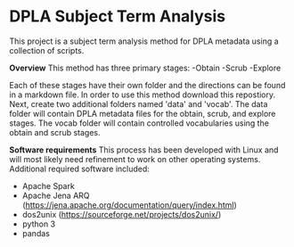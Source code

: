 # DPLA Subject Term Analysis
This project is a subject term analysis method for DPLA metadata using a collection of scripts.

**Overview**
This method has three primary stages:
-Obtain
-Scrub
-Explore

Each of these stages have their own folder and the directions can be found in a markdown file. In order to use this method download this repostiory. Next, create two additional folders named 'data' and 'vocab'. The data folder will contain DPLA metadata files for the obtain, scrub, and explore stages. The vocab folder will contain controlled vocabularies using the obtain and scrub stages.

**Software requirements**
This process has been developed with Linux and will most likely need refinement to work on other operating systems. Additional required software included:
* Apache Spark
* Apache Jena ARQ (https://jena.apache.org/documentation/query/index.html)
* dos2unix (https://sourceforge.net/projects/dos2unix/)
* python 3
* pandas

